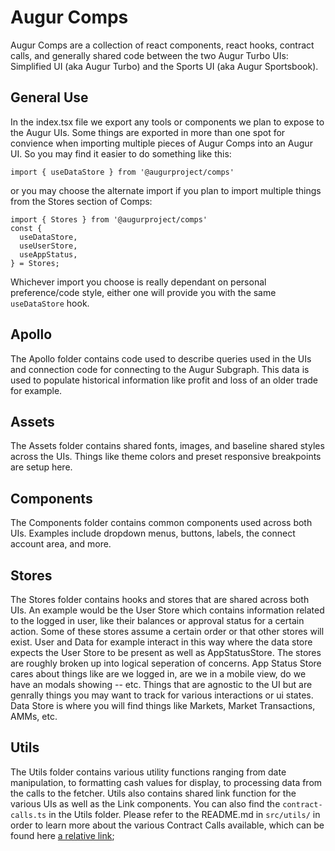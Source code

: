 # Augur Comps

Augur Comps are a collection of react components, react hooks, contract calls, and generally shared code between the two Augur Turbo UIs: Simplified UI (aka Augur Turbo) and the Sports UI (aka Augur Sportsbook).

## General Use
In the index.tsx file we export any tools or components we plan to expose to the Augur UIs. Some things are exported in more than one spot for convience when importing multiple pieces of Augur Comps into an Augur UI. So you may find it easier to do something like this:

```
import { useDataStore } from '@augurproject/comps'
```

or you may choose the alternate import if you plan to import multiple things from the Stores section of Comps:

```
import { Stores } from '@augurproject/comps'
const {
  useDataStore,
  useUserStore,
  useAppStatus,
} = Stores;
```

Whichever import you choose is really dependant on personal preference/code style, either one will provide you with the same `useDataStore` hook.

## Apollo
The Apollo folder contains code used to describe queries used in the UIs and connection code for connecting to the Augur Subgraph. This data is used to populate historical information like profit and loss of an older trade for example.

## Assets
The Assets folder contains shared fonts, images, and baseline shared styles across the UIs. Things like theme colors and preset responsive breakpoints are setup here.

## Components
The Components folder contains common components used across both UIs. Examples include dropdown menus, buttons, labels, the connect account area, and more.

## Stores
The Stores folder contains hooks and stores that are shared across both UIs. An example would be the User Store which contains information related to the logged in user, like their balances or approval status for a certain action. Some of these stores assume a certain order or that other stores will exist. User and Data for example interact in this way where the data store expects the User Store to be present as well as AppStatusStore. The stores are roughly broken up into logical seperation of concerns. App Status Store cares about things like are we logged in, are we in a mobile view, do we have an modals showing -- etc. Things that are agnostic to the UI but are genrally things you may want to track for various interactions or ui states. Data Store is where you will find things like Markets, Market Transactions, AMMs, etc.

## Utils
The Utils folder contains various utility functions ranging from date manipulation, to formatting cash values for display, to processing data from the calls to the fetcher. Utils also contains shared link function for the various UIs as well as the Link components. You can also find the `contract-calls.ts` in the Utils folder. Please refer to the README.md in `src/utils/` in order to learn more about the various Contract Calls available, which can be found here [a relative link](packages/comps/src/utils/README.md);

